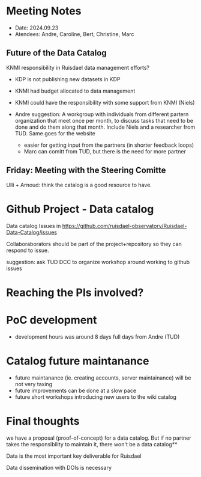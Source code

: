 # Meeting Notes 

* Date: 2024.09.23
* Atendees: Andre, Caroline, Bert, Christine, Marc

## Future of the Data Catalog

KNMI responsibility in Ruisdael data management efforts?
* KDP is not publishing new datasets in KDP
* KNMI had budget allocated to data management

* KNMI could have the responsibility with some support from KNMI (Niels)

* Andre suggestion: A workgroup with individuals from different partern organization that meet once per month, to discuss tasks that need to be done and do them along that month. Include Niels and a researcher from TUD. Same goes for the website
   * easier for getting input from the partners (in shorter feedback loops)
   * Marc can comitt from TUD, but there is the need for more partner 


## Friday: Meeting with the Steering Comitte

Ulli + Arnoud: think the catalog is a good resource to have. 

# Github Project - Data catalog 

Data catalog Issues in https://github.com/ruisdael-observatory/Ruisdael-Data-Catalog/issues

Collaboraborators should be part of the project+repository so they can respond to issue.

suggestion: ask TUD DCC to organize workshop around working to github issues

# Reaching the PIs involved?

# PoC development
* development hours was around 8 days full days from Andre (TUD)

# Catalog future maintanance 
* future maintanance (ie. creating accounts, server maintainance) will be not very taxing
* future improvements can be done at a slow pace
* future short workshops  introducing new users to the wiki catalog


# Final thoughts

we have a proposal (proof-of-concept) for a data catalog. But if no partner takes the responsibility to maintain it, there won't be a data catalog** 

Data is the most important key deliverable for Ruisdael

Data dissemination with DOIs is necessary
